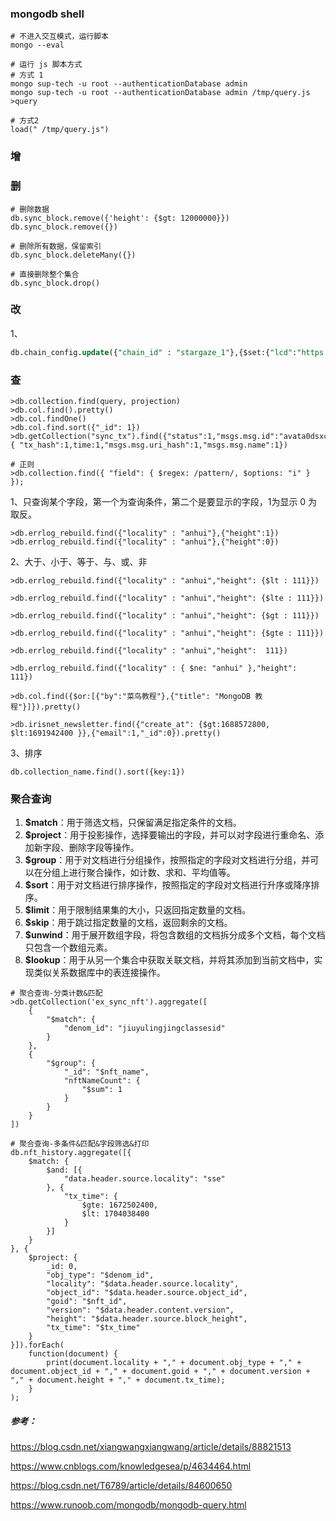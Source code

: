 ### mongodb shell

```
# 不进入交互模式，运行脚本
mongo --eval

# 运行 js 脚本方式
# 方式 1
mongo sup-tech -u root --authenticationDatabase admin
mongo sup-tech -u root --authenticationDatabase admin /tmp/query.js >query

# 方式2 
load(" /tmp/query.js")
```

















### 增





### 删

```
# 删除数据
db.sync_block.remove({'height': {$gt: 12000000}})
db.sync_block.remove({})

# 删除所有数据，保留索引
db.sync_block.deleteMany({})

# 直接删除整个集合
db.sync_block.drop()

```



### 改

1、

```sql
db.chain_config.update({"chain_id" : "stargaze_1"},{$set:{"lcd":"https://api.stars.kingnodes.com"}})
```



### 查

```mysql
>db.collection.find(query, projection)
>db.col.find().pretty()
>db.col.findOne() 
>db.col.find.sort({"_id": 1})
>db.getCollection("sync_tx").find({"status":1,"msgs.msg.id":"avata0dsxclzibau8sbjwgtuea0ht0us"},{ "tx_hash":1,time:1,"msgs.msg.uri_hash":1,"msgs.msg.name":1})

# 正则
>db.collection.find({ "field": { $regex: /pattern/, $options: "i" } });
```

1、只查询某个字段，第一个为查询条件，第二个是要显示的字段，1为显示 0 为取反。

```mysql
>db.errlog_rebuild.find({"locality" : "anhui"},{"height":1})
>db.errlog_rebuild.find({"locality" : "anhui"},{"height":0})
```

2、大于、小于、等于、与、或、非

```mysql
>db.errlog_rebuild.find({"locality" : "anhui","height": {$lt : 111}})

>db.errlog_rebuild.find({"locality" : "anhui","height": {$lte : 111}})

>db.errlog_rebuild.find({"locality" : "anhui","height": {$gt : 111}})

>db.errlog_rebuild.find({"locality" : "anhui","height": {$gte : 111}})

>db.errlog_rebuild.find({"locality" : "anhui","height":  111})

>db.errlog_rebuild.find({"locality" : { $ne: "anhui" },"height":  111})

>db.col.find({$or:[{"by":"菜鸟教程"},{"title": "MongoDB 教程"}]}).pretty()

>db.irisnet_newsletter.find({"create_at": {$gt:1688572800, $lt:1691942400 }},{"email":1,"_id":0}).pretty()

```

3、排序

```
db.collection_name.find().sort({key:1})
```



### 聚合查询

1. **$match**：用于筛选文档，只保留满足指定条件的文档。
2. **$project**：用于投影操作，选择要输出的字段，并可以对字段进行重命名、添加新字段、删除字段等操作。
3. **$group**：用于对文档进行分组操作，按照指定的字段对文档进行分组，并可以在分组上进行聚合操作，如计数、求和、平均值等。
4. **$sort**：用于对文档进行排序操作，按照指定的字段对文档进行升序或降序排序。
5. **$limit**：用于限制结果集的大小，只返回指定数量的文档。
6. **$skip**：用于跳过指定数量的文档，返回剩余的文档。
7. **$unwind**：用于展开数组字段，将包含数组的文档拆分成多个文档，每个文档只包含一个数组元素。
8. **$lookup**：用于从另一个集合中获取关联文档，并将其添加到当前文档中，实现类似关系数据库中的表连接操作。

```
# 聚合查询-分类计数&匹配
>db.getCollection('ex_sync_nft').aggregate([
    {
        "$match": {
            "denom_id": "jiuyulingjingclassesid"
        }
    },
    {
        "$group": {
            "_id": "$nft_name",
            "nftNameCount": {
                "$sum": 1
            }
        }
    }
])

# 聚合查询-多条件&匹配&字段筛选&打印
db.nft_history.aggregate([{
    $match: {
        $and: [{
            "data.header.source.locality": "sse"
        }, {
            "tx_time": {
                $gte: 1672502400,
                $lt: 1704038400
            }
        }]
    }
}, {
    $project: {
        _id: 0,
        "obj_type": "$denom_id",
        "locality": "$data.header.source.locality",
        "object_id": "$data.header.source.object_id",
        "goid": "$nft_id",
        "version": "$data.header.content.version",
        "height": "$data.header.source.block_height",
        "tx_time": "$tx_time"
    }
}]).forEach(
    function(document) {
        print(document.locality + "," + document.obj_type + "," + document.object_id + "," + document.goid + "," + document.version + "," + document.height + "," + document.tx_time);
    }
);
```



##### 参考：

https://blog.csdn.net/xiangwangxiangwang/article/details/88821513

https://www.cnblogs.com/knowledgesea/p/4634464.html

https://blog.csdn.net/T6789/article/details/84600650

https://www.runoob.com/mongodb/mongodb-query.html